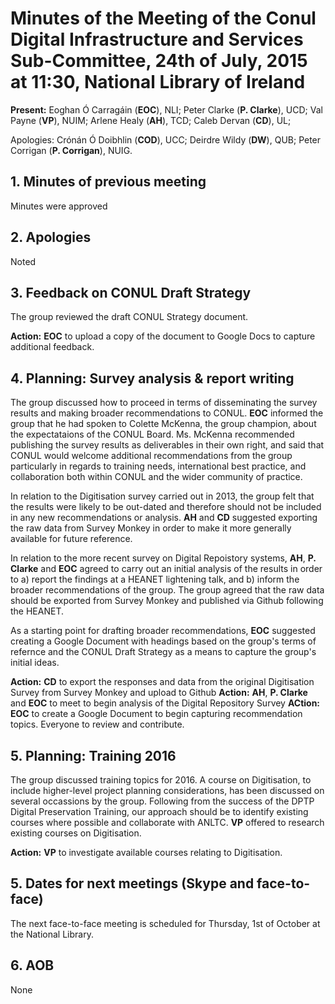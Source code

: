 # Minutes of the Meeting of the Conul Digital Infrastructure and Services Sub-Committee, 24th of July, 2015 at 11:30, National Library of Ireland

**Present:** Eoghan Ó Carragáin (**EOC**), NLI; Peter Clarke (**P. Clarke**), UCD; Val Payne (**VP**), NUIM; Arlene Healy (**AH**), TCD; Caleb Dervan (**CD**), UL;

Apologies:  Crónán Ó Doibhlin (**COD**), UCC; Deirdre Wildy (**DW**), QUB; Peter Corrigan (**P. Corrigan**), NUIG.

## 1. Minutes of previous meeting

Minutes were approved

## 2. Apologies

Noted

## 3. Feedback on CONUL Draft Strategy

The group reviewed the draft CONUL Strategy document.

**Action:** **EOC** to upload a copy of the document to Google Docs to capture additional feedback.


## 4. Planning: Survey analysis & report writing

The group discussed how to proceed in terms of disseminating the survey results and making broader recommendations to CONUL. **EOC** informed the group that he had spoken to Colette McKenna, the group champion, about the expectataions of the CONUL Board. Ms. McKenna recommended publishing the survey results as deliverables in their own right, and said that CONUL would welcome additional recommendations from the group particularly in regards to training needs, international best practice, and collaboration both within CONUL and the wider community of practice.

In relation to the Digitisation survey carried out in 2013, the group felt that the results were likely to be out-dated and therefore should not be included in any new recommendations or analysis. **AH** and **CD** suggested exporting the raw data from Survey Monkey in order to make it more generally available for future reference.

In relation to the more recent survey on Digital Repoistory systems, **AH**, **P. Clarke** and **EOC** agreed to carry out an initial analysis of the results in order to a) report the findings at a HEANET lightening talk, and b) inform the broader recommendations of the group. The group agreed that the raw data should be exported from Survey Monkey and published via Github following the HEANET.

As a starting point for drafting broader recommendations, **EOC** suggested creating a Google Document with headings based on the group's terms of refernce and the CONUL Draft Strategy as a means to capture the group's initial ideas.

**Action:** **CD** to export the responses and data from the original Digitisation Survey from Survey Monkey and upload to Github
**Action:** **AH**, **P. Clarke** and **EOC** to meet to begin analysis of the Digital Repository Survey
**ACtion:** **EOC** to create a Google Document to begin capturing recommendation topics. Everyone to review and contribute.

## 5. Planning: Training 2016

The group discussed training topics for 2016. A course on Digitisation, to include higher-level project planning considerations, has been discussed on several occassions by the group. Following from the success of the DPTP Digital Preservation Training, our approach should be to identify existing courses where possible and collaborate with ANLTC. **VP** offered to research existing courses on Digitisation.

**Action:** **VP** to investigate available courses relating to Digitisation.

## 5. Dates for next meetings (Skype and face-to-face)
The next face-to-face meeting is scheduled for Thursday, 1st of October at the National Library.

## 6. AOB
None

